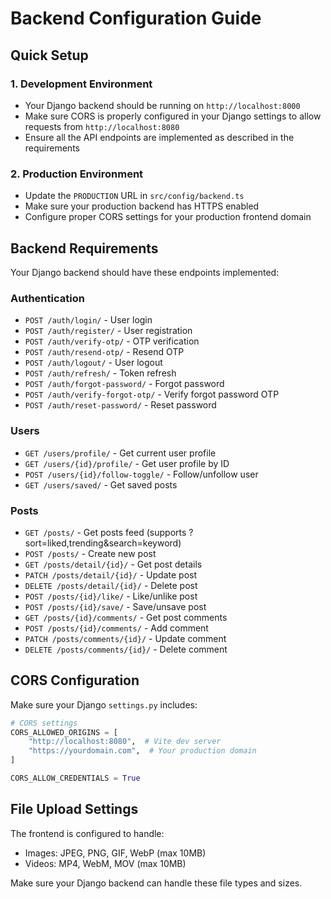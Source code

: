 
# Backend Configuration Guide

## Quick Setup

### 1. Development Environment
- Your Django backend should be running on `http://localhost:8000`
- Make sure CORS is properly configured in your Django settings to allow requests from `http://localhost:8080`
- Ensure all the API endpoints are implemented as described in the requirements

### 2. Production Environment
- Update the `PRODUCTION` URL in `src/config/backend.ts`
- Make sure your production backend has HTTPS enabled
- Configure proper CORS settings for your production frontend domain

## Backend Requirements

Your Django backend should have these endpoints implemented:

### Authentication
- `POST /auth/login/` - User login
- `POST /auth/register/` - User registration  
- `POST /auth/verify-otp/` - OTP verification
- `POST /auth/resend-otp/` - Resend OTP
- `POST /auth/logout/` - User logout
- `POST /auth/refresh/` - Token refresh
- `POST /auth/forgot-password/` - Forgot password
- `POST /auth/verify-forgot-otp/` - Verify forgot password OTP
- `POST /auth/reset-password/` - Reset password

### Users
- `GET /users/profile/` - Get current user profile
- `GET /users/{id}/profile/` - Get user profile by ID
- `POST /users/{id}/follow-toggle/` - Follow/unfollow user
- `GET /users/saved/` - Get saved posts

### Posts
- `GET /posts/` - Get posts feed (supports ?sort=liked,trending&search=keyword)
- `POST /posts/` - Create new post
- `GET /posts/detail/{id}/` - Get post details
- `PATCH /posts/detail/{id}/` - Update post
- `DELETE /posts/detail/{id}/` - Delete post
- `POST /posts/{id}/like/` - Like/unlike post
- `POST /posts/{id}/save/` - Save/unsave post
- `GET /posts/{id}/comments/` - Get post comments
- `POST /posts/{id}/comments/` - Add comment
- `PATCH /posts/comments/{id}/` - Update comment
- `DELETE /posts/comments/{id}/` - Delete comment

## CORS Configuration

Make sure your Django `settings.py` includes:

```python
# CORS settings
CORS_ALLOWED_ORIGINS = [
    "http://localhost:8080",  # Vite dev server
    "https://yourdomain.com",  # Your production domain
]

CORS_ALLOW_CREDENTIALS = True
```

## File Upload Settings

The frontend is configured to handle:
- Images: JPEG, PNG, GIF, WebP (max 10MB)
- Videos: MP4, WebM, MOV (max 10MB)

Make sure your Django backend can handle these file types and sizes.
